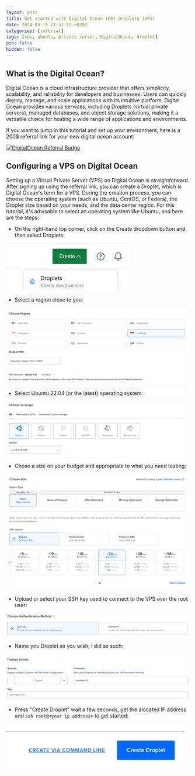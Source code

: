 ```yaml
---
layout: post
title: Get started with Digital Ocean (DO) Droplets (VPS)
date: 2024-03-15 21:53:12 +0200
categories: [tutorial]
tags: [vps, ubuntu, private server, DigitalOcean, droplet]
pin: false
hidden: false
---
```


## What is the Digital Ocean?

Digital Ocean is a cloud infrastructure provider that offers simplicity, scalability, and reliability for developers and businesses. Users can quickly deploy, manage, and scale applications with its intuitive platform. Digital Ocean provides various services, including Droplets (virtual private servers), managed databases, and object storage solutions, making it a versatile choice for hosting a wide range of applications and environments.

If you want to jump in this tutorial and set up your environment, here is a 200$ referral link for your new digital ocean account:

[![DigitalOcean Referral Badge](https://web-platforms.sfo2.cdn.digitaloceanspaces.com/WWW/Badge%201.svg)](https://www.digitalocean.com/?refcode=69a748f0c7fb&utm_campaign=Referral_Invite&utm_medium=Referral_Program&utm_source=badge)

## Configuring a VPS on Digital Ocean

Setting up a Virtual Private Server (VPS) on Digital Ocean is straightforward. After signing up using the referral link, you can create a Droplet, which is Digital Ocean's term for a VPS. During the creation process, you can choose the operating system (such as Ubuntu, CentOS, or Fedora), the Droplet size based on your needs, and the data center region. For this tutorial, it's advisable to select an operating system like Ubuntu, and here are the steps:

* On the right-hand top corner, click on the Create dropdown button and then select Droplets:

![Create Droplet](</uploads/Screenshot from 2024-03-16 21-32-30.png>)

* Select a region close to you:

![Region Selection](</uploads/Screenshot from 2024-03-16 21-39-06.png>)

* Select Ubuntu 22.04 (or the latest) operating system: 

![Ubuntu 22.04](</uploads/Screenshot from 2024-03-16 21-46-22.png>)

* Chose a size on your budget and appropriate to what you need testing:

![size m4tters](</uploads/Screenshot from 2024-03-16 21-47-19.png>)

* Upload or select your SSH key used to connect to the VPS over the root user:

![ssh key](</uploads/Screenshot from 2024-03-16 21-48-11.png>)

* Name you Droplet as you wish; I did as such:

![my target tld](</uploads/Screenshot from 2024-03-16 21-48-54.png>)

* Press "Create Droplet" wait a few seconds, get the alocated IP address and `ssh root@<your ip address>` to get started:

![Create Droplet](</uploads/Screenshot from 2024-03-16 21-51-41.png>)